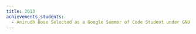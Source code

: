 ```yaml
---
title: 2013
achievements_students:
  - Anirudh Bose Selected as a Google Summer of Code Student under GNU Project
---
```

